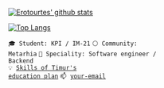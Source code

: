 [![Erotourtes' github stats](https://github-readme-stats.vercel.app/api?username=erotourtes&count_private=true&show_icons=true)](https://github.com/erotourtes)

[![Top Langs](https://github-readme-stats.vercel.app/api/top-langs/?username=erotourtes&hide=html,css)](https://github.com/erotourtes)



<code>🎓 Student: KPI / IM-21</code>
<code>⚪ Community: Metarhia</code>
<code>👷 Speciality: Software engineer / Backend</code><br>
<code>💡 [Skills of Timur's education plan](SKILLS.md)</code>
<code>📫 [your-email](mailto:erotourtes@gmail.com)</code>
